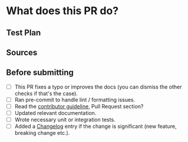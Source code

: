 # What does this PR do?

<!-- Provide a short summary of what this PR does and why. Usually, the relevant context should be present in a linked issue. -->

<!-- Uncomment this section with the issue number if an issue is being resolved
**Issue resolved by this Pull Request:**
Closes #
--->


## Test Plan

<!--
Please describe:
 - tests you ran to verify your changes with result summaries.
 - provide instructions so it can be reproduced.
-->


## Sources

<!-- Please link relevant resources if necessary. -->


## Before submitting

- [ ] This PR fixes a typo or improves the docs (you can dismiss the other checks if that's the case).
- [ ] Ran pre-commit to handle lint / formatting issues.
- [ ] Read the [contributor guideline](https://github.com/meta-llama/llama-stack/blob/main/CONTRIBUTING.md),
      Pull Request section?
- [ ] Updated relevant documentation.
- [ ] Wrote necessary unit or integration tests.
- [ ] Added a [Changelog](https://github.com/meta-llama/llama-stack/blob/main/CHANGELOG.md) entry if the change is significant (new feature, breaking change etc.).

